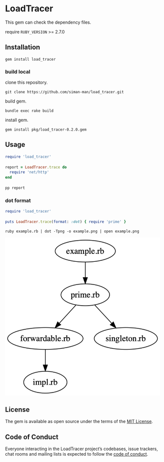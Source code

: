 # LoadTracer

This gem can check the dependency files.

require `RUBY_VERSION` >= 2.7.0

## Installation

```
gem install load_tracer
```

### build local

clone this repository.

```
git clone https://github.com/siman-man/load_tracer.git
```

build gem.

```
bundle exec rake build
```

install gem.

```
gem install pkg/load_tracer-0.2.0.gem
```



## Usage

```ruby
require 'load_tracer'

report = LoadTracer.trace do
  require 'net/http'
end

pp report
```

### dot format

```ruby
require 'load_tracer'

puts LoadTracer.trace(format: :dot) { require 'prime' }
```

```
ruby example.rb | dot -Tpng -o example.png | open example.png
```

![](images/example.png)

## License

The gem is available as open source under the terms of the [MIT License](https://opensource.org/licenses/MIT).

## Code of Conduct

Everyone interacting in the LoadTracer project’s codebases, issue trackers, chat rooms and mailing lists is expected to follow the [code of conduct](https://github.com/[USERNAME]/load_tracer/blob/master/CODE_OF_CONDUCT.md).
